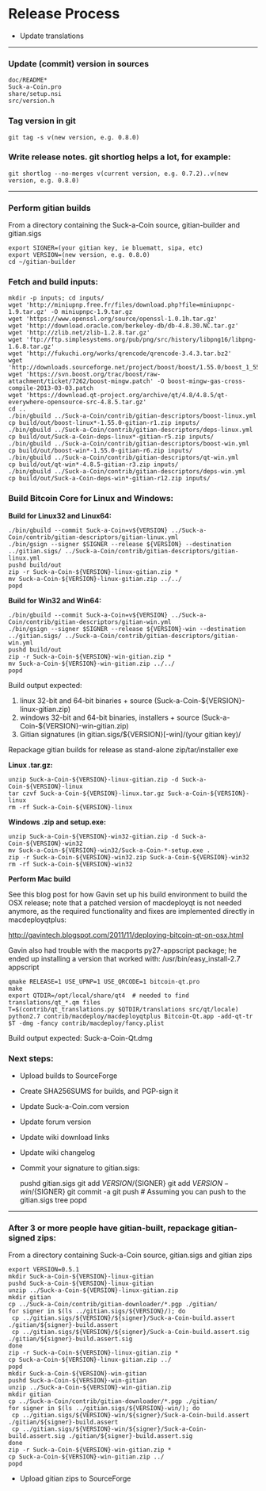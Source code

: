 Release Process
===============

* Update translations

* * *

### Update (commit) version in sources

	doc/README*
	Suck-a-Coin.pro
	share/setup.nsi
	src/version.h

### Tag version in git

	git tag -s v(new version, e.g. 0.8.0)

### Write release notes. git shortlog helps a lot, for example:

	git shortlog --no-merges v(current version, e.g. 0.7.2)..v(new version, e.g. 0.8.0)

* * *

### Perform gitian builds

From a directory containing the Suck-a-Coin source, gitian-builder and gitian.sigs

	export SIGNER=(your gitian key, ie bluematt, sipa, etc)
	export VERSION=(new version, e.g. 0.8.0)
	cd ~/gitian-builder

### Fetch and build inputs:
	mkdir -p inputs; cd inputs/
	wget 'http://miniupnp.free.fr/files/download.php?file=miniupnpc-1.9.tar.gz' -O miniupnpc-1.9.tar.gz
	wget 'https://www.openssl.org/source/openssl-1.0.1h.tar.gz'
	wget 'http://download.oracle.com/berkeley-db/db-4.8.30.NC.tar.gz'
	wget 'http://zlib.net/zlib-1.2.8.tar.gz'
	wget 'ftp://ftp.simplesystems.org/pub/png/src/history/libpng16/libpng-1.6.8.tar.gz'
	wget 'http://fukuchi.org/works/qrencode/qrencode-3.4.3.tar.bz2'
	wget 'http://downloads.sourceforge.net/project/boost/boost/1.55.0/boost_1_55_0.tar.bz2'
	wget 'https://svn.boost.org/trac/boost/raw-attachment/ticket/7262/boost-mingw.patch' -O boost-mingw-gas-cross-compile-2013-03-03.patch
	wget 'https://download.qt-project.org/archive/qt/4.8/4.8.5/qt-everywhere-opensource-src-4.8.5.tar.gz'
	cd ..
	./bin/gbuild ../Suck-a-Coin/contrib/gitian-descriptors/boost-linux.yml
	cp build/out/boost-linux*-1.55.0-gitian-r1.zip inputs/
	./bin/gbuild ../Suck-a-Coin/contrib/gitian-descriptors/deps-linux.yml
	cp build/out/Suck-a-Coin-deps-linux*-gitian-r5.zip inputs/
	./bin/gbuild ../Suck-a-Coin/contrib/gitian-descriptors/boost-win.yml
	cp build/out/boost-win*-1.55.0-gitian-r6.zip inputs/
	./bin/gbuild ../Suck-a-Coin/contrib/gitian-descriptors/qt-win.yml
	cp build/out/qt-win*-4.8.5-gitian-r3.zip inputs/
	./bin/gbuild ../Suck-a-Coin/contrib/gitian-descriptors/deps-win.yml
	cp build/out/Suck-a-Coin-deps-win*-gitian-r12.zip inputs/

### Build Bitcoin Core for Linux and Windows:
**Build for Linux32 and Linux64:**

    ./bin/gbuild --commit Suck-a-Coin=v${VERSION} ../Suck-a-Coin/contrib/gitian-descriptors/gitian-linux.yml
	./bin/gsign --signer $SIGNER --release ${VERSION} --destination ../gitian.sigs/ ../Suck-a-Coin/contrib/gitian-descriptors/gitian-linux.yml
	pushd build/out
	zip -r Suck-a-Coin-${VERSION}-linux-gitian.zip *
	mv Suck-a-Coin-${VERSION}-linux-gitian.zip ../../
	popd

**Build for Win32 and Win64:**

	./bin/gbuild --commit Suck-a-Coin=v${VERSION} ../Suck-a-Coin/contrib/gitian-descriptors/gitian-win.yml
	./bin/gsign --signer $SIGNER --release ${VERSION}-win --destination ../gitian.sigs/ ../Suck-a-Coin/contrib/gitian-descriptors/gitian-win.yml
	pushd build/out
	zip -r Suck-a-Coin-${VERSION}-win-gitian.zip *
	mv Suck-a-Coin-${VERSION}-win-gitian.zip ../../
	popd
Build output expected:

1. linux 32-bit and 64-bit binaries + source (Suck-a-Coin-${VERSION}-linux-gitian.zip)
2. windows 32-bit and 64-bit binaries, installers + source (Suck-a-Coin-${VERSION}-win-gitian.zip)
3. Gitian signatures (in gitian.sigs/${VERSION}[-win]/(your gitian key)/

Repackage gitian builds for release as stand-alone zip/tar/installer exe

**Linux .tar.gz:**

	unzip Suck-a-Coin-${VERSION}-linux-gitian.zip -d Suck-a-Coin-${VERSION}-linux
	tar czvf Suck-a-Coin-${VERSION}-linux.tar.gz Suck-a-Coin-${VERSION}-linux
	rm -rf Suck-a-Coin-${VERSION}-linux

**Windows .zip and setup.exe:**

	unzip Suck-a-Coin-${VERSION}-win32-gitian.zip -d Suck-a-Coin-${VERSION}-win32
	mv Suck-a-Coin-${VERSION}-win32/Suck-a-Coin-*-setup.exe .
	zip -r Suck-a-Coin-${VERSION}-win32.zip Suck-a-Coin-${VERSION}-win32
	rm -rf Suck-a-Coin-${VERSION}-win32

**Perform Mac build**

See this blog post for how Gavin set up his build environment to build the OSX
release; note that a patched version of macdeployqt is not needed anymore, as
the required functionality and fixes are implemented directly in macdeployqtplus:

http://gavintech.blogspot.com/2011/11/deploying-bitcoin-qt-on-osx.html

Gavin also had trouble with the macports py27-appscript package; he
ended up installing a version that worked with: /usr/bin/easy_install-2.7 appscript

	qmake RELEASE=1 USE_UPNP=1 USE_QRCODE=1 bitcoin-qt.pro
	make
	export QTDIR=/opt/local/share/qt4  # needed to find translations/qt_*.qm files
	T=$(contrib/qt_translations.py $QTDIR/translations src/qt/locale)
	python2.7 contrib/macdeploy/macdeployqtplus Bitcoin-Qt.app -add-qt-tr $T -dmg -fancy contrib/macdeploy/fancy.plist

Build output expected: Suck-a-Coin-Qt.dmg

### Next steps:

* Upload builds to SourceForge

* Create SHA256SUMS for builds, and PGP-sign it

* Update Suck-a-Coin.com version

* Update forum version

* Update wiki download links

* Update wiki changelog

* Commit your signature to gitian.sigs:

    pushd gitian.sigs
	git add ${VERSION}/${SIGNER}
	git add ${VERSION}-win/${SIGNER}
	git commit -a
	git push  # Assuming you can push to the gitian.sigs tree
	popd

* * *

### After 3 or more people have gitian-built, repackage gitian-signed zips:
From a directory containing Suck-a-Coin source, gitian.sigs and gitian zips

	export VERSION=0.5.1
	mkdir Suck-a-Coin-${VERSION}-linux-gitian
	pushd Suck-a-Coin-${VERSION}-linux-gitian
	unzip ../Suck-a-Coin-${VERSION}-linux-gitian.zip
	mkdir gitian
	cp ../Suck-a-Coin/contrib/gitian-downloader/*.pgp ./gitian/
	for signer in $(ls ../gitian.sigs/${VERSION}/); do
     cp ../gitian.sigs/${VERSION}/${signer}/Suck-a-Coin-build.assert ./gitian/${signer}-build.assert
     cp ../gitian.sigs/${VERSION}/${signer}/Suck-a-Coin-build.assert.sig ./gitian/${signer}-build.assert.sig
	done
	zip -r Suck-a-Coin-${VERSION}-linux-gitian.zip *
	cp Suck-a-Coin-${VERSION}-linux-gitian.zip ../
	popd
	mkdir Suck-a-Coin-${VERSION}-win-gitian
	pushd Suck-a-Coin-${VERSION}-win-gitian
	unzip ../Suck-a-Coin-${VERSION}-win-gitian.zip
	mkdir gitian
	cp ../Suck-a-Coin/contrib/gitian-downloader/*.pgp ./gitian/
	for signer in $(ls ../gitian.sigs/${VERSION}-win/); do
     cp ../gitian.sigs/${VERSION}-win/${signer}/Suck-a-Coin-build.assert ./gitian/${signer}-build.assert
     cp ../gitian.sigs/${VERSION}-win/${signer}/Suck-a-Coin-build.assert.sig ./gitian/${signer}-build.assert.sig
	done
	zip -r Suck-a-Coin-${VERSION}-win-gitian.zip *
	cp Suck-a-Coin-${VERSION}-win-gitian.zip ../
	popd

* Upload gitian zips to SourceForge
